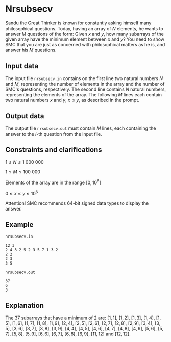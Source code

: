 # Nrsubsecv

Sandu the Great Thinker is known for constantly asking himself many philosophical questions. Today, having an array of $N$ elements, he wants to answer $M$ questions of the form: Given $x$ and $y$, how many subarrays of the given array have the minimum element between $x$ and $y$? You need to show SMC that you are just as concerned with philosophical matters as he is, and answer his $M$ questions.

## Input data

The input file `nrsubsecv.in` contains on the first line two natural numbers $N$ and $M$, representing the number of elements in the array and the number of SMC's questions, respectively. The second line contains $N$ natural numbers, representing the elements of the array. The following $M$ lines each contain two natural numbers $x$ and $y$, $x \leq y$, as described in the prompt.

## Output data

The output file `nrsubsecv.out` must contain $M$ lines, each containing the answer to the $i$-th question from the input file.

## Constraints and clarifications

$1 \leq N \leq 1\ 000\ 000$ 

$1 \leq M \leq 100\ 000$ 

Elements of the array are in the range $[0, 10^6]$ 

$0 \leq x \leq y \leq 10^6$ 

Attention! SMC recommends 64-bit signed data types to display the answer.

## Example

`nrsubsecv.in`

```
12 3
2 4 3 2 5 2 3 5 7 1 3 2
2 2
2 3
3 5
```

`nrsubsecv.out`

```
37
6
3
```

## Explanation

The $37$ subarrays that have a minimum of $2$ are: $[1, 1]$, $[1, 2]$, $[1, 3]$, $[1, 4]$, $[1, 5]$, $[1, 6]$, $[1, 7]$, $[1, 8]$, $[1, 9]$, $[2, 4]$, $[2, 5]$, $[2, 6]$, $[2, 7]$, $[2, 8]$, $[2, 9]$, $[3, 4]$, $[3, 5]$, $[3, 6]$, $[3, 7]$, $[3, 8]$, $[3, 9]$, $[4, 4]$, $[4, 5]$, $[4, 6]$, $[4, 7]$, $[4, 8]$, $[4, 9]$, $[5, 6]$, $[5, 7]$, $[5, 8]$, $[5, 9]$, $[6, 6]$, $[6, 7]$, $[6, 8]$, $[6, 9]$, $[11, 12]$ and $[12, 12]$.